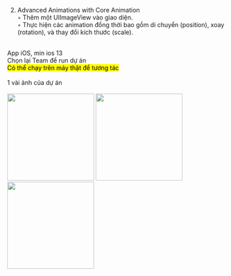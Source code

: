 2. Advanced Animations with Core Animation<br>
◦ Thêm một UIImageView vào giao diện.<br>
◦ Thực hiện các animation đồng thời bao gồm di chuyển (position), xoay (rotation), và thay đổi kích thước (scale).<br>
<br>
App iOS, min ios 13<br/>
Chọn lại Team để run dự án<br/>
<mark>Có thể chạy trên máy thật để tương tác</mark><br/>
<br>
1 vài ảnh của dự án<br>
<br>

<img src="https://github.com/user-attachments/assets/7fd1314f-e52a-460e-9672-9c2ad629b38c" width="200" />
<img src="https://github.com/user-attachments/assets/d175f4ae-a6f4-4912-8600-2c9df1cf0188" width="200" />
<img src="https://github.com/user-attachments/assets/cc978cba-da7a-48df-b854-4f388889934e" width="200" />
